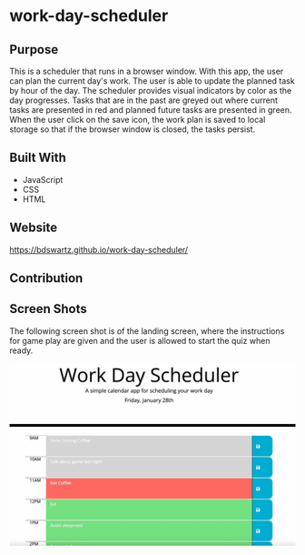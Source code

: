# work-day-scheduler

## Purpose
This is a scheduler that runs in a browser window.  With this app, the user can plan the current day's work.  The user is able to update the planned task by hour of the day.  The scheduler provides visual indicators by color as the day progresses.  Tasks that are in the past are greyed out where current tasks are presented in red and planned future tasks are presented in green.  When the user click on the save icon, the work plan is saved to local storage so that if the browser window is closed, the tasks persist.

## Built With
* JavaScript
* CSS
* HTML

## Website
https://bdswartz.github.io/work-day-scheduler/

## Contribution


## Screen Shots

The following screen shot is of the landing screen, where the instructions for game play are given and the user is allowed to start the quiz when ready.

![UI for Code Quiz Challenge](workday-scheduler-ss.jpg)
